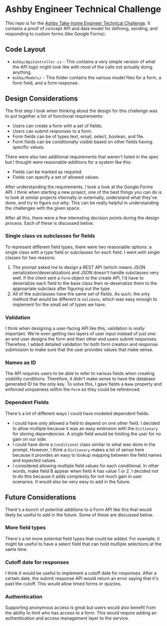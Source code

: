 ﻿# Ashby Engineer Technical Challenge
This repo is for the [Ashby Take-home Engineer Technical Challenge](https://www.ashbyhq.com/resources/engineer-technical-challenge). It contains a proof of concept API and data model for defining, sending, and responding to custom forms (like Google Forms). 
## Code Layout
- `Ashby/ApiController.cs` - This contains a very simple version of what the API logic might look like with most of the calls not actually doing anything. 
- `Ashby/Models/` - This folder contains the various model files for a form, a form field, and a form response. 
## Design Considerations
The first step I took when thinking about the design for this challenge was to put together a list of functional requirements:
- Users can create a form with a set of fields.
- Users can submit responses to a form.
- Form fields can be of types text, email, select, boolean, and file.
- Form fields can be conditionally visible based on other fields having specific values.

There were also two additional requirements that weren't listed in the spec but I thought were reasonable additions for a system like this:
- Fields can be marked as required.
- Fields can specify a set of allowed values.

After understanding the requirements, I took a look at the Google Forms API. I think when starting a new project, one of the best things you can do is to look at similar projects internally or externally, understand what they've done, and try to figure out why. This can be really helpful in understanding the challenges with the given space. 

After all this, there were a few interesting decision points during the design process. Each of these is discussed below.
### Single class vs subclasses for fields
To represent different field types, there were two reasonable options: a single class with a type field or subclasses for each field. I went with single classes for two reasons:
1. The prompt asked me to design a REST API (which means JSON serialization/deserialization) and JSON doesn't handle subclasses very well. If the client sent a `Form` object to the create API, I'd have to deserialize each field to the base class then re-deserialize them to the appropriate subclass after figuring out the type. 
2. All of the subclasses have the same set of fields. As such, the only method that would be different is `Validate`, which was easy enough to implement for the small set of types we have.
### Validation
I think when designing a user-facing API like this, validation is _really_ important. We're even getting two layers of user input instead of just one: an end user designs the form and then other end users submit responses. Therefore, I added detailed validation for both form creation and response submission to make sure that the user provides values that make sense.
### Names as ID
The API requires users to be able to refer to various fields when creating visibility conditions. Therefore, it didn't make sense to have the database generated ID be the only key. To solve this, I gave fields a `Name` property and enforced uniqueness within the `Form` so they could be referenced.
### Dependent Fields
There's a lot of different ways I could have modeled dependent fields:
- I could have only allowed a field to depend on one other field. I decided to allow multiple because it was an easy extension with the `Dictionary` for storing dependencies. A single field would be limiting the user for no gain on our side.
- I could have done a `Conditional` class similar to what was done in the prompt. However, I think a `Dictionary` makes a lot of sense here because it provides an easy to lookup mapping between the field names and expected values.
- I considered allowing multiple field values for each conditional. In other words, make field B appear when field A has value 1 or 2. I decided not to do this because it adds complexity for not much gain in user scenarios. It would also be very easy to add in the future.
## Future Considerations
There's a bunch of potential additions to a Form API like this that would likely be useful to add in the future. Some of these are discussed below.
### More field types
There's a lot more potential field types that could be added. For example, it might be useful to have a select field that can hold multiple selections at the same time.
### Cutoff date for responses
I think it would be useful to implement a cutoff date for responses. After a certain date, the submit response API would return an error saying that it's past the cutoff. This would allow timed forms or quizzes. 
### Authentication
Supporting anonymous access is great but users would also benefit from the ability to limit who has access to a form. This would require adding an authentication and access management layer to the service.